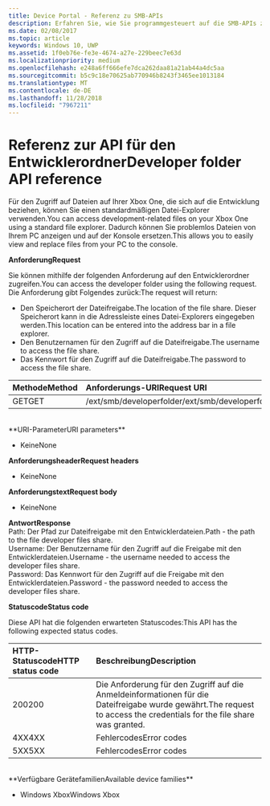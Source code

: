 ```yaml
---
title: Device Portal - Referenz zu SMB-APIs
description: Erfahren Sie, wie Sie programmgesteuert auf die SMB-APIs zugreifen.
ms.date: 02/08/2017
ms.topic: article
keywords: Windows 10, UWP
ms.assetid: 1f0eb76e-fe3e-4674-a27e-229beec7e63d
ms.localizationpriority: medium
ms.openlocfilehash: e248a6ff666efe7dca262daa81a21ab44a4dc5aa
ms.sourcegitcommit: b5c9c18e70625ab770946b8243f3465ee1013184
ms.translationtype: MT
ms.contentlocale: de-DE
ms.lasthandoff: 11/28/2018
ms.locfileid: "7967211"
---
```

# <a name="developer-folder-api-reference"></a><span data-ttu-id="f6b33-104">Referenz zur API für den Entwicklerordner</span><span class="sxs-lookup"><span data-stu-id="f6b33-104">Developer folder API reference</span></span>   
<span data-ttu-id="f6b33-105">Für den Zugriff auf Dateien auf Ihrer Xbox One, die sich auf die Entwicklung beziehen, können Sie einen standardmäßigen Datei-Explorer verwenden.</span><span class="sxs-lookup"><span data-stu-id="f6b33-105">You can access development-related files on your Xbox One using a standard file explorer.</span></span> <span data-ttu-id="f6b33-106">Dadurch können Sie problemlos Dateien von Ihrem PC anzeigen und auf der Konsole ersetzen.</span><span class="sxs-lookup"><span data-stu-id="f6b33-106">This allows you to easily view and replace files from your PC to the console.</span></span>

**<span data-ttu-id="f6b33-107">Anforderung</span><span class="sxs-lookup"><span data-stu-id="f6b33-107">Request</span></span>**

<span data-ttu-id="f6b33-108">Sie können mithilfe der folgenden Anforderung auf den Entwicklerordner zugreifen.</span><span class="sxs-lookup"><span data-stu-id="f6b33-108">You can access the developer folder using the following request.</span></span> <span data-ttu-id="f6b33-109">Die Anforderung gibt Folgendes zurück:</span><span class="sxs-lookup"><span data-stu-id="f6b33-109">The request will return:</span></span>    
* <span data-ttu-id="f6b33-110">Den Speicherort der Dateifreigabe.</span><span class="sxs-lookup"><span data-stu-id="f6b33-110">The location of the file share.</span></span> <span data-ttu-id="f6b33-111">Dieser Speicherort kann in die Adressleiste eines Datei-Explorers eingegeben werden.</span><span class="sxs-lookup"><span data-stu-id="f6b33-111">This location can be entered into the address bar in a file explorer.</span></span>
* <span data-ttu-id="f6b33-112">Den Benutzernamen für den Zugriff auf die Dateifreigabe.</span><span class="sxs-lookup"><span data-stu-id="f6b33-112">The username to access the file share.</span></span>
* <span data-ttu-id="f6b33-113">Das Kennwort für den Zugriff auf die Dateifreigabe.</span><span class="sxs-lookup"><span data-stu-id="f6b33-113">The password to access the file share.</span></span>

<span data-ttu-id="f6b33-114">Methode</span><span class="sxs-lookup"><span data-stu-id="f6b33-114">Method</span></span>      | <span data-ttu-id="f6b33-115">Anforderungs-URI</span><span class="sxs-lookup"><span data-stu-id="f6b33-115">Request URI</span></span>
:------     | :-----
<span data-ttu-id="f6b33-116">GET</span><span class="sxs-lookup"><span data-stu-id="f6b33-116">GET</span></span> | <span data-ttu-id="f6b33-117">/ext/smb/developerfolder</span><span class="sxs-lookup"><span data-stu-id="f6b33-117">/ext/smb/developerfolder</span></span>
<br />
**<span data-ttu-id="f6b33-118">URI-Parameter</span><span class="sxs-lookup"><span data-stu-id="f6b33-118">URI parameters</span></span>**

- <span data-ttu-id="f6b33-119">Keine</span><span class="sxs-lookup"><span data-stu-id="f6b33-119">None</span></span>

**<span data-ttu-id="f6b33-120">Anforderungsheader</span><span class="sxs-lookup"><span data-stu-id="f6b33-120">Request headers</span></span>**

- <span data-ttu-id="f6b33-121">Keine</span><span class="sxs-lookup"><span data-stu-id="f6b33-121">None</span></span>

**<span data-ttu-id="f6b33-122">Anforderungstext</span><span class="sxs-lookup"><span data-stu-id="f6b33-122">Request body</span></span>**

- <span data-ttu-id="f6b33-123">Keine</span><span class="sxs-lookup"><span data-stu-id="f6b33-123">None</span></span>

**<span data-ttu-id="f6b33-124">Antwort</span><span class="sxs-lookup"><span data-stu-id="f6b33-124">Response</span></span>**   
<span data-ttu-id="f6b33-125">Path: Der Pfad zur Dateifreigabe mit den Entwicklerdateien.</span><span class="sxs-lookup"><span data-stu-id="f6b33-125">Path - the path to the file developer files share.</span></span>   
<span data-ttu-id="f6b33-126">Username: Der Benutzername für den Zugriff auf die Freigabe mit den Entwicklerdateien.</span><span class="sxs-lookup"><span data-stu-id="f6b33-126">Username - the username needed to access the developer files share.</span></span>   
<span data-ttu-id="f6b33-127">Password: Das Kennwort für den Zugriff auf die Freigabe mit den Entwicklerdateien.</span><span class="sxs-lookup"><span data-stu-id="f6b33-127">Password - the password needed to access the developer files share.</span></span>   

**<span data-ttu-id="f6b33-128">Statuscode</span><span class="sxs-lookup"><span data-stu-id="f6b33-128">Status code</span></span>**

<span data-ttu-id="f6b33-129">Diese API hat die folgenden erwarteten Statuscodes:</span><span class="sxs-lookup"><span data-stu-id="f6b33-129">This API has the following expected status codes.</span></span>

<span data-ttu-id="f6b33-130">HTTP-Statuscode</span><span class="sxs-lookup"><span data-stu-id="f6b33-130">HTTP status code</span></span>      | <span data-ttu-id="f6b33-131">Beschreibung</span><span class="sxs-lookup"><span data-stu-id="f6b33-131">Description</span></span>
:------     | :-----
<span data-ttu-id="f6b33-132">200</span><span class="sxs-lookup"><span data-stu-id="f6b33-132">200</span></span> | <span data-ttu-id="f6b33-133">Die Anforderung für den Zugriff auf die Anmeldeinformationen für die Dateifreigabe wurde gewährt.</span><span class="sxs-lookup"><span data-stu-id="f6b33-133">The request to access the credentials for the file share was granted.</span></span>
<span data-ttu-id="f6b33-134">4XX</span><span class="sxs-lookup"><span data-stu-id="f6b33-134">4XX</span></span> | <span data-ttu-id="f6b33-135">Fehlercodes</span><span class="sxs-lookup"><span data-stu-id="f6b33-135">Error codes</span></span>
<span data-ttu-id="f6b33-136">5XX</span><span class="sxs-lookup"><span data-stu-id="f6b33-136">5XX</span></span> | <span data-ttu-id="f6b33-137">Fehlercodes</span><span class="sxs-lookup"><span data-stu-id="f6b33-137">Error codes</span></span>
<br />
**<span data-ttu-id="f6b33-138">Verfügbare Gerätefamilien</span><span class="sxs-lookup"><span data-stu-id="f6b33-138">Available device families</span></span>**

* <span data-ttu-id="f6b33-139">Windows Xbox</span><span class="sxs-lookup"><span data-stu-id="f6b33-139">Windows Xbox</span></span>
